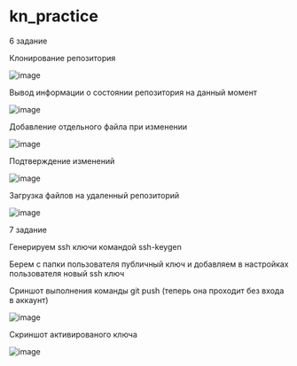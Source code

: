 # kn_practice

6 задание

Клонирование репозитория

![image](https://user-images.githubusercontent.com/85611892/121652854-c2686180-caa4-11eb-9187-4e0209eab788.png)

Вывод информации о состоянии репозитория на данный момент

![image](https://user-images.githubusercontent.com/85611892/121653441-5e926880-caa5-11eb-86eb-1111f62fb196.png)

Добавление отдельного файла при изменении

![image](https://user-images.githubusercontent.com/85611892/121654673-a49bfc00-caa6-11eb-9461-3b16652c4183.png)

Подтверждение изменений 

![image](https://user-images.githubusercontent.com/85611892/121656493-35270c00-caa8-11eb-9cb1-8d8880492b6a.png)

Загрузка файлов на удаленный репозиторий

![image](https://user-images.githubusercontent.com/85611892/121658860-66a0d700-caaa-11eb-9960-a77aadb33517.png)

7 задание

Генерируем ssh ключи командой ssh-keygen

Берем с папки пользователя публичный ключ и добавляем в настройках пользователя новый ssh ключ

Сриншот выполнения команды git push (теперь она проходит без входа в аккаунт)

![image](https://user-images.githubusercontent.com/85611892/121662487-13308800-caae-11eb-8276-7bfcc468ada3.png)

Скриншот активированого ключа

![image](https://user-images.githubusercontent.com/85611892/121662070-93a2b900-caad-11eb-8807-f53c6c816fe8.png)
